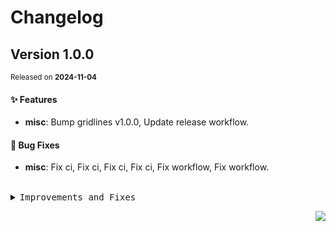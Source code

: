 # Changelog

## Version&nbsp;1.0.0
<sup>Released on **2024-11-04**</sup>


#### ✨ Features

- **misc**: Bump gridlines v1.0.0, Update release workflow.


#### 🐛 Bug Fixes

- **misc**: Fix ci, Fix ci, Fix ci, Fix ci, Fix workflow, Fix workflow.


<br/>



<details>
<summary><kbd>Improvements and Fixes</kbd></summary>



#### What's improved

* **misc**: Bump gridlines v1.0.0 ([95ba959](https://github.com/canisminor1990/factorio-gridlines/commit/95ba959))
* **misc**: Update release workflow ([9ecf5be](https://github.com/canisminor1990/factorio-gridlines/commit/9ecf5be))



#### What's fixed

* **misc**: Fix ci ([087b01c](https://github.com/canisminor1990/factorio-gridlines/commit/087b01c))
* **misc**: Fix ci ([befcf8d](https://github.com/canisminor1990/factorio-gridlines/commit/befcf8d))
* **misc**: Fix ci ([8dd67c9](https://github.com/canisminor1990/factorio-gridlines/commit/8dd67c9))
* **misc**: Fix ci ([977c638](https://github.com/canisminor1990/factorio-gridlines/commit/977c638))
* **misc**: Fix workflow ([212688d](https://github.com/canisminor1990/factorio-gridlines/commit/212688d))
* **misc**: Fix workflow ([ddb05e5](https://github.com/canisminor1990/factorio-gridlines/commit/ddb05e5))

</details>


<div align="right">

[![](https://img.shields.io/badge/-BACK_TO_TOP-151515?style=flat-square)](#readme-top)

</div>
